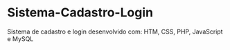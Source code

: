 # Sistema-Cadastro-Login
Sistema de cadastro e login desenvolvido com: HTM, CSS, PHP, JavaScript e MySQL
